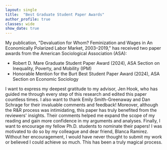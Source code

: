 ```yaml
---
layout: single
title:  "Best Graduate Student Paper Awards"
author_profile: true
classes: wide
show_date: true
---
```

<!-- <p class="page__meta"> <i class="fas fa-calendar-alt" aria-hidden="true"></i> {{ page.date | date: "%B %d, %Y" }}</p> -->
My publication, "Devaluation for Whom? Feminization and Wages in An Economically Polarized Labor Market, 2003–2019," has received two paper awards from the American Sociological Association (ASA): 
- Robert D. Mare Graduate Student Paper Award (2024), ASA Section on Inequality, Poverty, and Mobility (IPM)
- Honorable Mention for the Burt Best Student Paper Award (2024), ASA Section on Economic Sociology
<p>
I want to express my deepest gratitude to my advisor, Jen Hook, who has guided me through every step of this research and edited this paper countless times. I also want to thank Emily Smith-Greenaway and Dan Schrage for their invaluable comments and feedback! Moreover, although the R&R process was intimidating, this paper has truly benefited from the reviewers' insights. Their comments helped me expand the scope of my reading and gain more confidence in my arguments and analyses. 
Finally, I want to encourage my fellow Ph.D. students to nominate their papers! I was motivated to do so by my colleague and dear friend, Blanca Ramirez. Without her encouragement, I would have never thought to submit my work or believed I could achieve so much. This has been a truly magical process.
</p>

